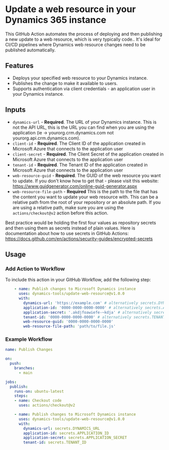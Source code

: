 # Update a web resource in your Dynamics 365 instance
This GitHub Action automates the process of deploying and then publishing a new update to a web resource, which is very typically code.. It's ideal for CI/CD pipelines where Dynamics web resource changes need to be published automatically.

## Features
- Deploys your specified web resource to your Dynamics instance.
- Publishes the change to make it available to users.
- Supports authentication via client credentials - an application user in your Dynamics instance.

## Inputs
- `dynamics-url` - **Required**. The URL of your Dynamics instance. This is not the API URL, this is the URL you can find when you are using the application (ie -> yourorg.crm.dynamics.com not yourorg.api.crm.dynamics.com).
- `client-id` - **Required**. The Client ID of the application created in Microsoft Azure that connects to the application user
- `client-secret` - **Required**. The Client Secret of the application created in Microsoft Azure that connects to the application user
- `tenant-id` - **Required**. The Tenant ID of the application created in Microsoft Azure that connects to the application user
- `web-resource-guid` - **Required**. The GUID of the web resource you want to update. If you don't know how to get that - please visit this website: https://www.guidgenerator.com/online-guid-generator.aspx
- `web-resource-file-path` - **Required** This is the path to the file that has the content you want to update your web resource with. This can be a relative path from the root of your repository or an absolute path. If you are using a relative path, make sure you are using the `actions/checkout@v2` action before this action.

Best practice would be holding the first four values as repository secrets and then using them as secrets instead of plain values. Here is documentation about how to use secrets in GitHub Actions: https://docs.github.com/en/actions/security-guides/encrypted-secrets

## Usage

### Add Action to Workflow

To include this action in your GitHub Workflow, add the following step:

```yaml
    - name: Publish changes to Microsoft Dynamics instance
      uses: dynamics-tools/update-web-resource@v1.0.0
      with:
        dynamics-url: 'https://example.com' # alternatively secrets.DYNAMICS_URL
        application-id: '0000-0000-0000-0000' # alternatively secrets.APPLICATION_ID
        application-secret: '.akdjfoawiefe-~kdja' # alternatively secrets.APPLICATION_SECRET
        tenant-id: '0000-0000-0000-0000' # alternatively secrets.TENANT_ID
        web-resource-guid: '0000-0000-0000-0000'
        web-resource-file-path: 'path/to/file.js'
```

### Example Workflow

```yaml
name: Publish Changes

on:
  push:
    branches:
      - main

jobs:
  publish:
    runs-on: ubuntu-latest
    steps:
    - name: Checkout code
      uses: actions/checkout@v2

    - name: Publish changes to Microsoft Dynamics instance
      uses: dynamics-tools/update-web-resource@v1.0.0
      with:
        dynamics-url: secrets.DYNAMICS_URL
        application-id: secrets.APPLICATION_ID
        application-secret: secrets.APPLICATION_SECRET
        tenant-id: secrets.TENANT_ID
```